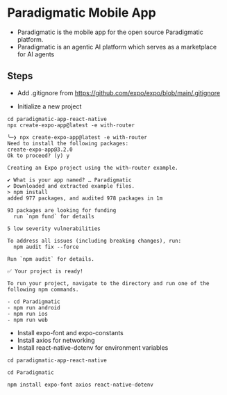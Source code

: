 # Paradigmatic Mobile App
- Paradigmatic is the mobile app for the open source Paradigmatic platform.
- Paradigmatic is an agentic AI platform which serves as a marketplace for AI agents



## Steps 

* Add .gitignore from https://github.com/expo/expo/blob/main/.gitignore


* Initialize a new project
```
cd paradigmatic-app-react-native
npx create-expo-app@latest -e with-router
```

```
╰─❯ npx create-expo-app@latest -e with-router
Need to install the following packages:
create-expo-app@3.2.0
Ok to proceed? (y) y

Creating an Expo project using the with-router example.

✔ What is your app named? … Paradigmatic
✔ Downloaded and extracted example files.
> npm install
added 977 packages, and audited 978 packages in 1m

93 packages are looking for funding
  run `npm fund` for details

5 low severity vulnerabilities

To address all issues (including breaking changes), run:
  npm audit fix --force

Run `npm audit` for details.

✅ Your project is ready!

To run your project, navigate to the directory and run one of the following npm commands.

- cd Paradigmatic
- npm run android
- npm run ios
- npm run web
```

* Install expo-font and expo-constants
* Install axios for networking
* Install react-native-dotenv for environment variables

```
cd paradigmatic-app-react-native

cd Paradigmatic

npm install expo-font axios react-native-dotenv
```
